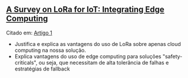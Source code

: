 ## [A Survey on LoRa for IoT: Integrating Edge Computing](https://ieeexplore.ieee.org/abstract/document/8795313)

Citado em:
[Artigo 1](https://ieeexplore.ieee.org/abstract/document/9191387)

- Justifica e explica as vantagens do uso de LoRa sobre apenas cloud computing na nossa solução.
- Explica vantagens do uso de edge computing para soluções "safety-criticals", ou seja, que necessitam de alta tolerância de falhas e estratégias de fallback

## 